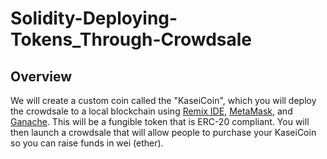 # Solidity-Deploying-Tokens_Through-Crowdsale

## Overview
We will create a custom coin called the "KaseiCoin", which you will deploy the crowdsale to a local blockchain using [Remix IDE](https://remix.ethereum.org/), [MetaMask](https://metamask.io/download.html), and [Ganache](https://trufflesuite.com/ganache/). This will be a fungible token that is ERC-20 compliant. You will then launch a crowdsale that will allow people to purchase your KaseiCoin so you can raise funds in wei (ether).
